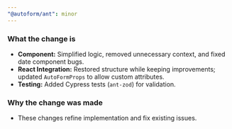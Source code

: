 ```yaml
---
"@autoform/ant": minor
---
```


### What the change is 

- **Component:** Simplified logic, removed unnecessary context, and fixed date component bugs.  
- **React Integration:** Restored structure while keeping improvements; updated `AutoFormProps` to allow custom attributes.  
- **Testing:** Added Cypress tests (`ant-zod`) for validation.  

### Why the change was made 

- These changes refine implementation and fix existing issues.
